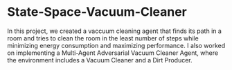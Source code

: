 # State-Space-Vacuum-Cleaner
In this project, we created a vaccuum cleaning agent that finds its path in a room and tries to clean the room in the least number of steps while minimizing energy consumption and maximizing performance. I also worked on implementing a Multi-Agent Adversarial Vacuum Cleaner Agent, where the environment includes a Vacuum Cleaner and a Dirt Producer.
